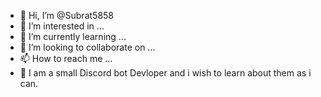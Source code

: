 - 👋 Hi, I’m @Subrat5858
- 👀 I’m interested in ...
- 🌱 I’m currently learning ...
- 💞️ I’m looking to collaborate on ...
- 📫 How to reach me ...
-  🗽 I am a small Discord bot Devloper and i wish to learn about them as i can.
